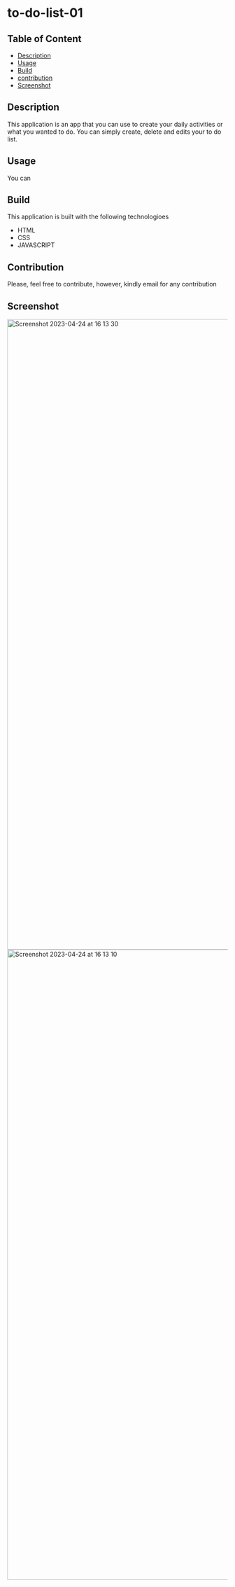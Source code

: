 # to-do-list-01

## Table of Content
* [Description](#description)
* [Usage](#usage)
* [Build](#build)
* [contribution](#coontribution)
* [Screenshot](#screenshot)

## Description
This application is an app that you can use to create your daily activities or what you wanted to do. 
You can simply create, delete and edits your  to do list.

## Usage 
You can 


## Build
This application is built with the following technologioes
* HTML
* CSS
* JAVASCRIPT

## Contribution
Please, feel free to contribute, however, kindly email for any contribution
## Screenshot
<img width="1440" alt="Screenshot 2023-04-24 at 16 13 30" src="https://user-images.githubusercontent.com/96090900/234138231-e77f6f60-ed16-4200-9010-918276904eb6.png">
<img width="1440" alt="Screenshot 2023-04-24 at 16 13 10" src="https://user-images.githubusercontent.com/96090900/234138256-e8ff1597-4403-4e52-b550-9c01fa71aff5.png">
